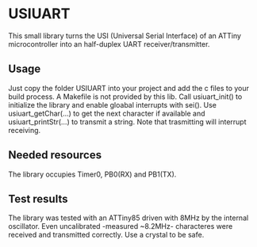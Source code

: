 # USIUART
This small library turns the USI (Universal Serial Interface) of an ATTiny microcontroller into an half-duplex UART receiver/transmitter.

## Usage
Just copy the folder USIUART into your project and add the c files to your build process. A Makefile is not provided by this lib.
Call usiuart_init() to initialize the library and enable gloabal interrupts with sei().
Use usiuart_getChar(...) to get the next character if available and usiuart_printStr(...) to transmit a string.
Note that trasmitting will interrupt receiving.

## Needed resources
The library occupies Timer0, PB0(RX) and PB1(TX).

## Test results
The library was tested with an ATTiny85 driven with 8MHz by the internal oscillator.
Even uncalibrated -measured ~8.2MHz- characteres were received and transmitted correctly.
Use a crystal to be safe.
